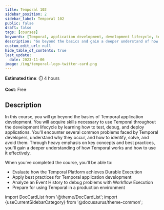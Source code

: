 ```yaml
---
title: Temporal 102
sidebar_position: 2
sidebar_label: Temporal 102
public: false
draft: false
tags: [courses]
keywords: [Temporal, application development, development lifecycle, testing, debugging, deployment, best practices, automated testing, event history, workflow execution, production updates]
description: "Go beyond the basics and gain a deeper understand of how Temporal works as you explore Temporal's event history, application lifecycle, write tests, and explore Durable Execution."
custom_edit_url: null
hide_table_of_contents: true
last_update:
  date: 2023-11-06
image: /img/temporal-logo-twitter-card.png
---
```


**Estimated time**: ⏱️ 4 hours

**Cost**: Free

## Description

In this course, you will go beyond the basics of Temporal application development. You will acquire skills necessary to use Temporal throughout the development lifecycle by learning how to test, debug, and deploy applications. You'll encounter several common problems faced by Temporal developers, understand why they occur, and how to identify, solve, and avoid them. Through heavy emphasis on key concepts and best practices, you'll gain a deeper understanding of how Temporal works and how to use it effectively.

When you've completed the course, you'll be able to:

* Evaluate how the Temporal Platform achieves Durable Execution
* Apply best practices for Temporal application development
* Analyze an Event History to debug problems with Workflow Execution
* Prepare for using Temporal in a production environment

import DocCardList from '@theme/DocCardList';
import {useCurrentSidebarCategory} from '@docusaurus/theme-common';

<DocCardList items={useCurrentSidebarCategory().items}/>


